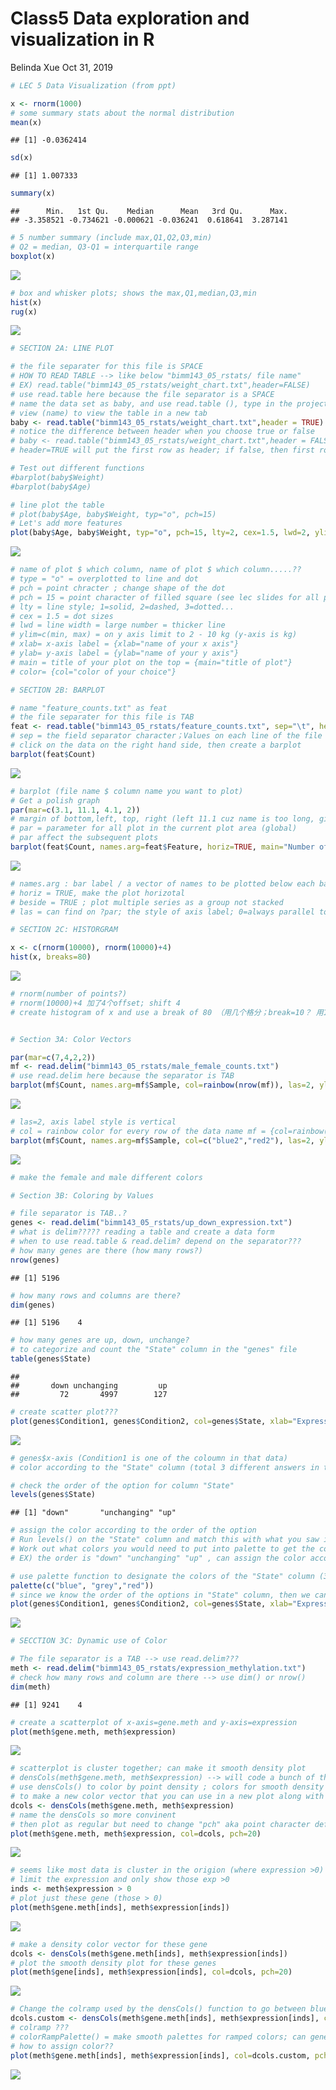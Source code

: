 Class5 Data exploration and visualization in R
================
Belinda Xue
Oct 31, 2019

``` r
# LEC 5 Data Visualization (from ppt)

x <- rnorm(1000)
# some summary stats about the normal distribution
mean(x)
```

    ## [1] -0.0362414

``` r
sd(x)
```

    ## [1] 1.007333

``` r
summary(x)
```

    ##      Min.   1st Qu.    Median      Mean   3rd Qu.      Max. 
    ## -3.358521 -0.734621 -0.000621 -0.036241  0.618641  3.287141

``` r
# 5 number summary (include max,Q1,Q2,Q3,min)
# Q2 = median, Q3-Q1 = interquartile range
boxplot(x) 
```

![](class05_files/figure-gfm/unnamed-chunk-1-1.png)<!-- -->

``` r
# box and whisker plots; shows the max,Q1,median,Q3,min
hist(x)
rug(x)
```

![](class05_files/figure-gfm/unnamed-chunk-1-2.png)<!-- -->

``` r
# SECTION 2A: LINE PLOT

# the file separater for this file is SPACE
# HOW TO READ TABLE --> like below "bimm143_05_rstats/ file name"
# EX) read.table("bimm143_05_rstats/weight_chart.txt",header=FALSE)
# use read.table here because the file separator is a SPACE
# name the data set as baby, and use read.table (), type in the project name slash chart to read
# view (name) to view the table in a new tab 
baby <- read.table("bimm143_05_rstats/weight_chart.txt",header = TRUE)
# notice the difference between header when you choose true or false
# baby <- read.table("bimm143_05_rstats/weight_chart.txt",header = FALSE)
# header=TRUE will put the first row as header; if false, then first row is just regular data show in table

# Test out different functions
#barplot(baby$Weight)
#barplot(baby$Age)

# line plot the table 
# plot(baby$Age, baby$Weight, typ="o", pch=15)
# Let's add more features
plot(baby$Age, baby$Weight, typ="o", pch=15, lty=2, cex=1.5, lwd=2, ylim=c(2,10), xlab="Age(months)", ylab="Weight(kg)", main="Baby weight with age", col="blue")
```

![](class05_files/figure-gfm/unnamed-chunk-1-3.png)<!-- -->

``` r
# name of plot $ which column, name of plot $ which column.....??  
# type = "o" = overplotted to line and dot
# pch = point chracter ; change shape of the dot
# pch = 15 = point character of filled square (see lec slides for all point character numbers)
# lty = line style; 1=solid, 2=dashed, 3=dotted... 
# cex = 1.5 = dot sizes
# lwd = line width = large number = thicker line
# ylim=c(min, max) = on y axis limit to 2 - 10 kg (y-axis is kg)
# xlab= x-axis label = {xlab="name of your x axis"}
# ylab= y-axis label = {ylab="name of your y axis"}
# main = title of your plot on the top = {main="title of plot"}
# color= {col="color of your choice"}

# SECTION 2B: BARPLOT

# name "feature_counts.txt" as feat
# the file separater for this file is TAB 
feat <- read.table("bimm143_05_rstats/feature_counts.txt", sep="\t", header=TRUE)
# sep = the field separator character；Values on each line of the file are separated by this character
# click on the data on the right hand side, then create a barplot
barplot(feat$Count)
```

![](class05_files/figure-gfm/unnamed-chunk-1-4.png)<!-- -->

``` r
# barplot (file name $ column name you want to plot)
# Get a polish graph 
par(mar=c(3.1, 11.1, 4.1, 2))
# margin of bottom,left, top, right (left 11.1 cuz name is too long, give more spaces)
# par = parameter for all plot in the current plot area (global)
# par affect the subsequent plots
barplot(feat$Count, names.arg=feat$Feature, horiz=TRUE, main="Number of Features in the Mouse GRCm38 Genome", las=1, xlim=c(0,80000))
```

![](class05_files/figure-gfm/unnamed-chunk-1-5.png)<!-- -->

``` r
# names.arg : bar label / a vector of names to be plotted below each bar or group of bars. 
# horiz = TRUE, make the plot horizotal
# beside = TRUE ; plot multiple series as a group not stacked
# las = can find on ?par; the style of axis label; 0=always parallel to the axis, 1=always horizontal, 2=always perpendicular, 3= always vertical

# SECTION 2C: HISTORGRAM

x <- c(rnorm(10000), rnorm(10000)+4)
hist(x, breaks=80)
```

![](class05_files/figure-gfm/unnamed-chunk-1-6.png)<!-- -->

``` r
# rnorm(number of points?) 
# rnorm(10000)+4 加了4个offset; shift 4
# create histogram of x and use a break of 80 （用几个格分；break=10？ 用10个格分10000个东西）


# Section 3A: Color Vectors

par(mar=c(7,4,2,2))
mf <- read.delim("bimm143_05_rstats/male_female_counts.txt")
# use read.delim here because the separator is TAB
barplot(mf$Count, names.arg=mf$Sample, col=rainbow(nrow(mf)), las=2, ylab="Counts")
```

![](class05_files/figure-gfm/unnamed-chunk-1-7.png)<!-- -->

``` r
# las=2, axis label style is vertical 
# col = rainbow color for every row of the data name mf = {col=rainbow(nrow(mf))} ; alternate the color
barplot(mf$Count, names.arg=mf$Sample, col=c("blue2","red2"), las=2, ylab="Counts")
```

![](class05_files/figure-gfm/unnamed-chunk-1-8.png)<!-- -->

``` r
# make the female and male different colors

# Section 3B: Coloring by Values

# file separator is TAB..?
genes <- read.delim("bimm143_05_rstats/up_down_expression.txt")
# what is delim????? reading a table and create a data form
# when to use read.table & read.delim? depend on the separator???
# how many genes are there (how many rows?)
nrow(genes)
```

    ## [1] 5196

``` r
# how many rows and columns are there? 
dim(genes)
```

    ## [1] 5196    4

``` r
# how many genes are up, down, unchange? 
# to categorize and count the "State" column in the "genes" file
table(genes$State)
```

    ## 
    ##       down unchanging         up 
    ##         72       4997        127

``` r
# create scatter plot??? 
plot(genes$Condition1, genes$Condition2, col=genes$State, xlab="Expression condition 1", ylab="Expression condition 2")
```

![](class05_files/figure-gfm/unnamed-chunk-1-9.png)<!-- -->

``` r
# genes$x-axis (Condition1 is one of the coloumn in that data)
# color according to the "State" column (total 3 different answers in that column = 3 different colors)

# check the order of the option for column "State"
levels(genes$State)
```

    ## [1] "down"       "unchanging" "up"

``` r
# assign the color according to the order of the option
# Run levels() on the "State" column and match this with what you saw in palette() to see how each color was selected. 
# Work out what colors you would need to put into palette to get the color selection you actually want.
# EX) the order is "down" "unchanging" "up" , can assign the color according to that order by {palatte (c"a","b","c")}

# use palette function to designate the colors of the "State" column (3 different options=3 colors)
palette(c("blue", "grey","red"))
# since we know the order of the options in "State" column, then we can assign the color accordingly
plot(genes$Condition1, genes$Condition2, col=genes$State, xlab="Expression condition 1", ylab="Expression condition 2")
```

![](class05_files/figure-gfm/unnamed-chunk-1-10.png)<!-- -->

``` r
# SECCTION 3C: Dynamic use of Color

# The file separator is a TAB --> use read.delim??? 
meth <- read.delim("bimm143_05_rstats/expression_methylation.txt")
# check how many rows and column are there --> use dim() or nrow()
dim(meth)
```

    ## [1] 9241    4

``` r
# create a scatterplot of x-axis=gene.meth and y-axis=expression
plot(meth$gene.meth, meth$expression)
```

![](class05_files/figure-gfm/unnamed-chunk-1-11.png)<!-- -->

``` r
# scatterplot is cluster together; can make it smooth density plot
# densCols(meth$gene.meth, meth$expression) --> will code a bunch of things
# use densCols() to color by point density ; colors for smooth density plots
# to make a new color vector that you can use in a new plot along with solid plotting character (e.g. pch=20).
dcols <- densCols(meth$gene.meth, meth$expression)
# name the densCols so more convinent
# then plot as regular but need to change "pch" aka point character default from hollow circle to solid dot
plot(meth$gene.meth, meth$expression, col=dcols, pch=20)
```

![](class05_files/figure-gfm/unnamed-chunk-1-12.png)<!-- -->

``` r
# seems like most data is cluster in the origion (where expression >0)
# limit the expression and only show those exp >0
inds <- meth$expression > 0
# plot just these gene (those > 0)
plot(meth$gene.meth[inds], meth$expression[inds])
```

![](class05_files/figure-gfm/unnamed-chunk-1-13.png)<!-- -->

``` r
# make a density color vector for these gene
dcols <- densCols(meth$gene.meth[inds], meth$expression[inds])
# plot the smooth density plot for these genes
plot(meth$gene[inds], meth$expression[inds], col=dcols, pch=20)
```

![](class05_files/figure-gfm/unnamed-chunk-1-14.png)<!-- -->

``` r
# Change the colramp used by the densCols() function to go between blue, green, red and yellow with the colorRampPalette() function ....
dcols.custom <- densCols(meth$gene.meth[inds], meth$expression[inds], colramp= colorRampPalette(c("blue2","green2","red2","yellow")))
# colramp ??? 
# colorRampPalette() = make smooth palettes for ramped colors; can generate a function to make actual color vectors 
# how to assign color?? 
plot(meth$gene.meth[inds], meth$expression[inds], col=dcols.custom, pch=20)                       
```

![](class05_files/figure-gfm/unnamed-chunk-1-15.png)<!-- -->
